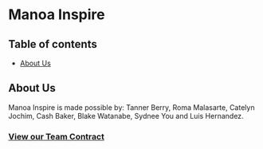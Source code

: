 # Manoa Inspire

## Table of contents
- [About Us](#about-us)

## About Us

Manoa Inspire is made possible by: Tanner Berry, Roma Malasarte, Catelyn Jochim, Cash Baker, Blake Watanabe, Sydnee You and Luis Hernandez.

### [View our Team Contract](https://docs.google.com/document/d/1EKSMDa4ylR5LYyZbSOVsgKpd4F_bSQixHQfj_jxeNWQ/edit?usp=sharing) 

